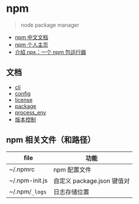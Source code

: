 # npm

> node package manager

-   [npm 中文文档](https://www.npmjs.com.cn/)
-   [npm 个人主页](https://www.npmjs.com/~treecrow)
-   [介绍 npx：一个 npm 包运行器](https://medium.com/@maybekatz/introducing-npx-an-npm-package-runner-55f7d4bd282b)

## 文档

-   [cli](./cli.md)
-   [config](./config.md)
-   [license](./license.md)
-   [package](./package/README.md)
-   [process_env](./process_env.md)
-   [版本控制](./版本控制.md)

## npm 相关文件（和路径）

| file           | 功能                       |
| -------------- | -------------------------- |
| ~/.npmrc       | npm 配置文件               |
| ~/.npm-init.js | 自定义 package.json 键值对 |
| ~/.npm/`_logs` | 日志存储位置               |
